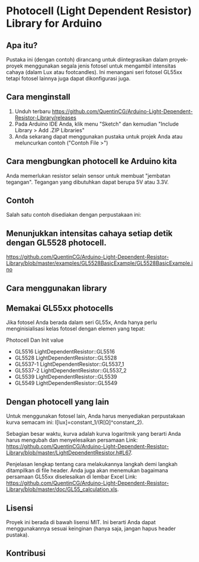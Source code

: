 # Photocell (Light Dependent Resistor) Library for Arduino

## Apa itu?

Pustaka ini (dengan contoh) dirancang untuk diintegrasikan dalam proyek-proyek menggunakan segala jenis fotosel untuk mengambil intensitas cahaya (dalam Lux atau footcandles). Ini menangani seri fotosel GL55xx tetapi fotosel lainnya juga dapat dikonfigurasi juga.

## Cara menginstall

1. Unduh terbaru https://github.com/QuentinCG/Arduino-Light-Dependent-Resistor-Library/releases
2. Pada Arduino IDE Anda, klik menu "Sketch" dan kemudian "Include Library > Add .ZIP Libraries"
3. Anda sekarang dapat menggunakan pustaka untuk projek Anda atau meluncurkan contoh ("Contoh File >")

## Cara mengbungkan photocell ke Arduino kita

Anda memerlukan resistor selain sensor untuk membuat "jembatan tegangan". Tegangan yang dibutuhkan dapat berupa 5V atau 3.3V.

## Contoh

Salah satu contoh disediakan dengan perpustakaan ini:

## Menunjukkan intensitas cahaya setiap detik dengan GL5528 photocell.
https://github.com/QuentinCG/Arduino-Light-Dependent-Resistor-Library/blob/master/examples/GL5528BasicExample/GL5528BasicExample.ino

## Cara menggunakan library

## Memakai GL55xx photocells

Jika fotosel Anda berada dalam seri GL55x, Anda hanya perlu menginisialisasi kelas fotosel dengan elemen yang tepat:

Photocell	    Dan     Init value
- GL5516	          LightDependentResistor::GL5516
- GL5528	          LightDependentResistor::GL5528
- GL5537-1	        LightDependentResistor::GL5537_1
- GL5537-2	        LightDependentResistor::GL5537_2
- GL5539           	LightDependentResistor::GL5539
- GL5549	          LightDependentResistor::GL5549

## Dengan photocell yang lain

Untuk menggunakan fotosel lain, Anda harus menyediakan perpustakaan kurva semacam ini: I[lux]=constant_1/(R[Ω]^constant_2).

Sebagian besar waktu, kurva adalah kurva logaritmik yang berarti Anda harus mengubah dan menyelesaikan persamaan Link: https://github.com/QuentinCG/Arduino-Light-Dependent-Resistor-Library/blob/master/LightDependentResistor.h#L67. 

Penjelasan lengkap tentang cara melakukannya langkah demi langkah ditampilkan di file header. Anda juga akan menemukan bagaimana persamaan GL55xx diselesaikan di lembar Excel Link: https://github.com/QuentinCG/Arduino-Light-Dependent-Resistor-Library/blob/master/doc/GL55_calculation.xls.

## Lisensi

Proyek ini berada di bawah lisensi MIT. Ini berarti Anda dapat menggunakannya sesuai keinginan (hanya saja, jangan hapus header pustaka).

## Kontribusi
